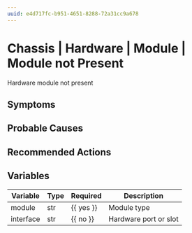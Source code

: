 ```yaml
---
uuid: e4d717fc-b951-4651-8288-72a31cc9a678
---
```

# Chassis | Hardware | Module | Module not Present

Hardware module not present

## Symptoms

## Probable Causes

## Recommended Actions

## Variables

Variable | Type | Required | Description
--- | --- | --- | ---
module | str | {{ yes }} | Module type
interface | str | {{ no }} | Hardware port or slot

